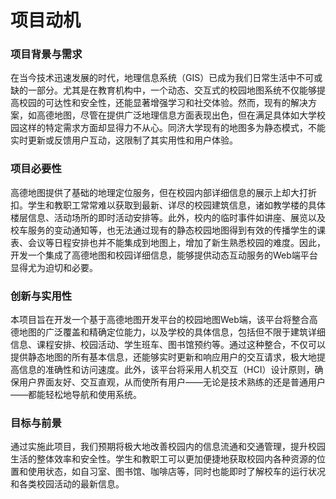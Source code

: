 # 项目动机

### 项目背景与需求

在当今技术迅速发展的时代，地理信息系统（GIS）已成为我们日常生活中不可或缺的一部分。尤其是在教育机构中，一个动态、交互式的校园地图系统不仅能够提高校园的可达性和安全性，还能显著增强学习和社交体验。然而，现有的解决方案，如高德地图，尽管在提供广泛地理信息方面表现出色，但在满足具体如大学校园这样的特定需求方面却显得力不从心。同济大学现有的地图多为静态模式，不能实时更新或反馈用户互动，这限制了其实用性和用户体验。

### 项目必要性

高德地图提供了基础的地理定位服务，但在校园内部详细信息的展示上却大打折扣。学生和教职工常常难以获取到最新、详尽的校园建筑信息，诸如教学楼的具体楼层信息、活动场所的即时活动安排等。此外，校内的临时事件如讲座、展览以及校车服务的变动通知等，也无法通过现有的静态校园地图得到有效的传播学生的课表、会议等日程安排也并不能集成到地图上，增加了新生熟悉校园的难度。因此，开发一个集成了高德地图和校园详细信息，能够提供动态互动服务的Web端平台显得尤为迫切和必要。

### 创新与实用性

本项目旨在开发一个基于高德地图开发平台的校园地图Web端，该平台将整合高德地图的广泛覆盖和精确定位能力，以及学校的具体信息，包括但不限于建筑详细信息、课程安排、校园活动、学生班车、图书馆预约等。通过这种整合，不仅可以提供静态地图的所有基本信息，还能够实时更新和响应用户的交互请求，极大地提高信息的准确性和访问速度。此外，该平台将采用人机交互（HCI）设计原则，确保用户界面友好、交互直观，从而使所有用户——无论是技术熟练的还是普通用户——都能轻松地导航和使用系统。

### 目标与前景

通过实施此项目，我们预期将极大地改善校园内的信息流通和交通管理，提升校园生活的整体效率和安全性。学生和教职工可以更加便捷地获取校园内各种资源的位置和使用状态，如自习室、图书馆、咖啡店等，同时也能即时了解校车的运行状况和各类校园活动的最新信息。
